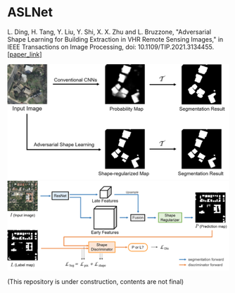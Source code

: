 # ASLNet
L. Ding, H. Tang, Y. Liu, Y. Shi, X. X. Zhu and L. Bruzzone, "Adversarial Shape Learning for Building Extraction in VHR Remote Sensing Images," in IEEE Transactions on Image Processing, doi: 10.1109/TIP.2021.3134455. [[paper_link]](https://ieeexplore.ieee.org/document/9653801)

![alt text](https://github.com/ggsDing/ASLNet/blob/main/Objective.png)
![alt text](https://github.com/ggsDing/ASLNet/blob/main/FlowChart.png)

(This repository is under construction, contents are not final)
